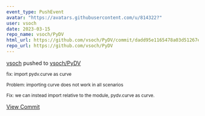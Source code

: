 ```yaml
---
event_type: PushEvent
avatar: "https://avatars.githubusercontent.com/u/814322?"
user: vsoch
date: 2023-03-15
repo_name: vsoch/PyDV
html_url: https://github.com/vsoch/PyDV/commit/dadd95e1165478a03d51267e8b7c0c174cbb2bcf
repo_url: https://github.com/vsoch/PyDV
---
```


<a href='https://github.com/vsoch' target='_blank'>vsoch</a> pushed to <a href='https://github.com/vsoch/PyDV' target='_blank'>vsoch/PyDV</a>

<small>fix: import pydv.curve as curve

Problem: importing curve does not work in all scenarios

Fix: we can instead import relative to the module, pydv.curve
as curve.</small>

<a href='https://github.com/vsoch/PyDV/commit/dadd95e1165478a03d51267e8b7c0c174cbb2bcf' target='_blank'>View Commit</a>